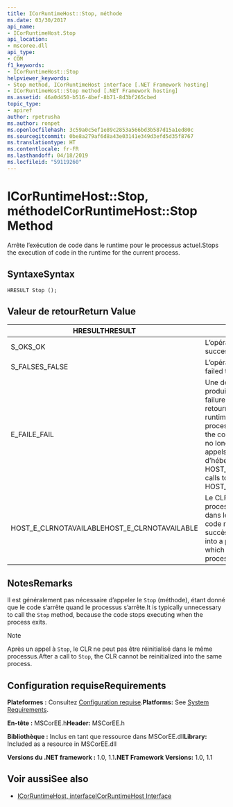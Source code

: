 ```yaml
---
title: ICorRuntimeHost::Stop, méthode
ms.date: 03/30/2017
api_name:
- ICorRuntimeHost.Stop
api_location:
- mscoree.dll
api_type:
- COM
f1_keywords:
- ICorRuntimeHost::Stop
helpviewer_keywords:
- Stop method, ICorRuntimeHost interface [.NET Framework hosting]
- ICorRuntimeHost::Stop method [.NET Framework hosting]
ms.assetid: 46a0d450-b516-4bef-8b71-8d3bf265cbed
topic_type:
- apiref
author: rpetrusha
ms.author: ronpet
ms.openlocfilehash: 3c59a0c5ef1e89c2853a566bd3b587d15a1ed80c
ms.sourcegitcommit: 0be8a279af6d8a43e03141e349d3efd5d35f8767
ms.translationtype: HT
ms.contentlocale: fr-FR
ms.lasthandoff: 04/18/2019
ms.locfileid: "59119260"
---
```

# <a name="icorruntimehoststop-method"></a><span data-ttu-id="57906-102">ICorRuntimeHost::Stop, méthode</span><span class="sxs-lookup"><span data-stu-id="57906-102">ICorRuntimeHost::Stop Method</span></span>
<span data-ttu-id="57906-103">Arrête l’exécution de code dans le runtime pour le processus actuel.</span><span class="sxs-lookup"><span data-stu-id="57906-103">Stops the execution of code in the runtime for the current process.</span></span>  
  
## <a name="syntax"></a><span data-ttu-id="57906-104">Syntaxe</span><span class="sxs-lookup"><span data-stu-id="57906-104">Syntax</span></span>  
  
```  
HRESULT Stop ();  
```  
  
## <a name="return-value"></a><span data-ttu-id="57906-105">Valeur de retour</span><span class="sxs-lookup"><span data-stu-id="57906-105">Return Value</span></span>  
  
|<span data-ttu-id="57906-106">HRESULT</span><span class="sxs-lookup"><span data-stu-id="57906-106">HRESULT</span></span>|<span data-ttu-id="57906-107">Description</span><span class="sxs-lookup"><span data-stu-id="57906-107">Description</span></span>|  
|-------------|-----------------|  
|<span data-ttu-id="57906-108">S_OK</span><span class="sxs-lookup"><span data-stu-id="57906-108">S_OK</span></span>|<span data-ttu-id="57906-109">L’opération a réussi.</span><span class="sxs-lookup"><span data-stu-id="57906-109">The operation was successful.</span></span>|  
|<span data-ttu-id="57906-110">S_FALSE</span><span class="sxs-lookup"><span data-stu-id="57906-110">S_FALSE</span></span>|<span data-ttu-id="57906-111">L’opération a échoué.</span><span class="sxs-lookup"><span data-stu-id="57906-111">The operation failed to complete.</span></span>|  
|<span data-ttu-id="57906-112">E_FAIL</span><span class="sxs-lookup"><span data-stu-id="57906-112">E_FAIL</span></span>|<span data-ttu-id="57906-113">Une défaillance grave et inconnue s’est produite.</span><span class="sxs-lookup"><span data-stu-id="57906-113">An unknown, catastrophic failure occurred.</span></span> <span data-ttu-id="57906-114">Si une méthode retourne E_FAIL, le common language runtime (CLR) n’est plus utilisable dans le processus.</span><span class="sxs-lookup"><span data-stu-id="57906-114">If a method returns E_FAIL, the common language runtime (CLR) is no longer usable in the process.</span></span> <span data-ttu-id="57906-115">Les appels suivants à toute API d’hébergement retournent HOST_E_CLRNOTAVAILABLE.</span><span class="sxs-lookup"><span data-stu-id="57906-115">Subsequent calls to any hosting APIs return HOST_E_CLRNOTAVAILABLE.</span></span>|  
|<span data-ttu-id="57906-116">HOST_E_CLRNOTAVAILABLE</span><span class="sxs-lookup"><span data-stu-id="57906-116">HOST_E_CLRNOTAVAILABLE</span></span>|<span data-ttu-id="57906-117">Le CLR n’a pas été chargé dans un processus ou le CLR est dans un état dans lequel il ne peut pas exécuter le code managé ou traiter l’appel avec succès.</span><span class="sxs-lookup"><span data-stu-id="57906-117">The CLR has not been loaded into a process, or the CLR is in a state in which it cannot run managed code or process the call successfully.</span></span>|  
  
## <a name="remarks"></a><span data-ttu-id="57906-118">Notes</span><span class="sxs-lookup"><span data-stu-id="57906-118">Remarks</span></span>  
 <span data-ttu-id="57906-119">Il est généralement pas nécessaire d’appeler le `Stop` (méthode), étant donné que le code s’arrête quand le processus s’arrête.</span><span class="sxs-lookup"><span data-stu-id="57906-119">It is typically unnecessary to call the `Stop` method, because the code stops executing when the process exits.</span></span>  
  
> [!NOTE]
>  <span data-ttu-id="57906-120">Après un appel à `Stop`, le CLR ne peut pas être réinitialisé dans le même processus.</span><span class="sxs-lookup"><span data-stu-id="57906-120">After a call to `Stop`, the CLR cannot be reinitialized into the same process.</span></span>  
  
## <a name="requirements"></a><span data-ttu-id="57906-121">Configuration requise</span><span class="sxs-lookup"><span data-stu-id="57906-121">Requirements</span></span>  
 <span data-ttu-id="57906-122">**Plateformes :** Consultez [Configuration requise](../../../../docs/framework/get-started/system-requirements.md).</span><span class="sxs-lookup"><span data-stu-id="57906-122">**Platforms:** See [System Requirements](../../../../docs/framework/get-started/system-requirements.md).</span></span>  
  
 <span data-ttu-id="57906-123">**En-tête :** MSCorEE.h</span><span class="sxs-lookup"><span data-stu-id="57906-123">**Header:** MSCorEE.h</span></span>  
  
 <span data-ttu-id="57906-124">**Bibliothèque :** Inclus en tant que ressource dans MSCorEE.dll</span><span class="sxs-lookup"><span data-stu-id="57906-124">**Library:** Included as a resource in MSCorEE.dll</span></span>  
  
 <span data-ttu-id="57906-125">**Versions du .NET framework :** 1.0, 1.1</span><span class="sxs-lookup"><span data-stu-id="57906-125">**.NET Framework Versions:** 1.0, 1.1</span></span>  
  
## <a name="see-also"></a><span data-ttu-id="57906-126">Voir aussi</span><span class="sxs-lookup"><span data-stu-id="57906-126">See also</span></span>

- [<span data-ttu-id="57906-127">ICorRuntimeHost, interface</span><span class="sxs-lookup"><span data-stu-id="57906-127">ICorRuntimeHost Interface</span></span>](../../../../docs/framework/unmanaged-api/hosting/icorruntimehost-interface.md)
